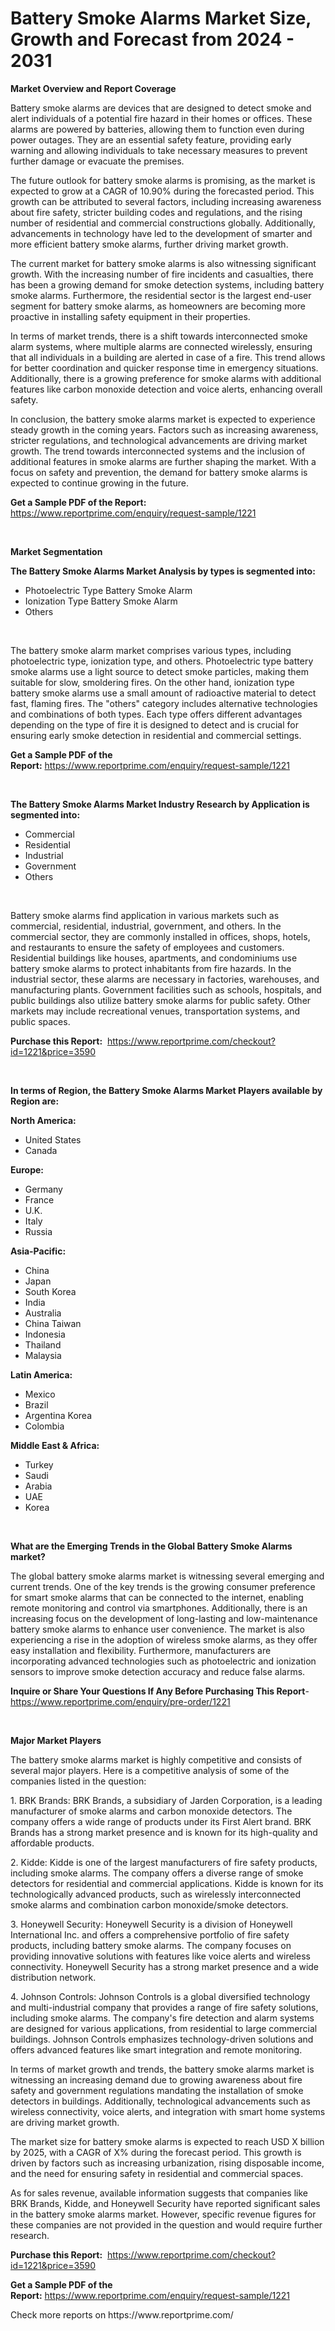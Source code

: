 <p><h1>Battery Smoke Alarms Market Size, Growth and Forecast from 2024 - 2031</h1></p><p><strong>Market Overview and Report Coverage</strong></p>
<p><p>Battery smoke alarms are devices that are designed to detect smoke and alert individuals of a potential fire hazard in their homes or offices. These alarms are powered by batteries, allowing them to function even during power outages. They are an essential safety feature, providing early warning and allowing individuals to take necessary measures to prevent further damage or evacuate the premises.</p><p>The future outlook for battery smoke alarms is promising, as the market is expected to grow at a CAGR of 10.90% during the forecasted period. This growth can be attributed to several factors, including increasing awareness about fire safety, stricter building codes and regulations, and the rising number of residential and commercial constructions globally. Additionally, advancements in technology have led to the development of smarter and more efficient battery smoke alarms, further driving market growth.</p><p>The current market for battery smoke alarms is also witnessing significant growth. With the increasing number of fire incidents and casualties, there has been a growing demand for smoke detection systems, including battery smoke alarms. Furthermore, the residential sector is the largest end-user segment for battery smoke alarms, as homeowners are becoming more proactive in installing safety equipment in their properties.</p><p>In terms of market trends, there is a shift towards interconnected smoke alarm systems, where multiple alarms are connected wirelessly, ensuring that all individuals in a building are alerted in case of a fire. This trend allows for better coordination and quicker response time in emergency situations. Additionally, there is a growing preference for smoke alarms with additional features like carbon monoxide detection and voice alerts, enhancing overall safety.</p><p>In conclusion, the battery smoke alarms market is expected to experience steady growth in the coming years. Factors such as increasing awareness, stricter regulations, and technological advancements are driving market growth. The trend towards interconnected systems and the inclusion of additional features in smoke alarms are further shaping the market. With a focus on safety and prevention, the demand for battery smoke alarms is expected to continue growing in the future.</p></p>
<p><strong>Get a Sample PDF of the Report:</strong> <a href="https://www.reportprime.com/enquiry/request-sample/1221">https://www.reportprime.com/enquiry/request-sample/1221</a></p>
<p>&nbsp;</p>
<p><strong>Market Segmentation</strong></p>
<p><strong>The Battery Smoke Alarms Market Analysis by types is segmented into:</strong></p>
<p><ul><li>Photoelectric Type Battery Smoke Alarm</li><li>Ionization Type Battery Smoke Alarm</li><li>Others</li></ul></p>
<p>&nbsp;</p>
<p><p>The battery smoke alarm market comprises various types, including photoelectric type, ionization type, and others. Photoelectric type battery smoke alarms use a light source to detect smoke particles, making them suitable for slow, smoldering fires. On the other hand, ionization type battery smoke alarms use a small amount of radioactive material to detect fast, flaming fires. The "others" category includes alternative technologies and combinations of both types. Each type offers different advantages depending on the type of fire it is designed to detect and is crucial for ensuring early smoke detection in residential and commercial settings.</p></p>
<p><strong>Get a Sample PDF of the Report:</strong>&nbsp;<a href="https://www.reportprime.com/enquiry/request-sample/1221">https://www.reportprime.com/enquiry/request-sample/1221</a></p>
<p>&nbsp;</p>
<p><strong>The Battery Smoke Alarms Market Industry Research by Application is segmented into:</strong></p>
<p><ul><li>Commercial</li><li>Residential</li><li>Industrial</li><li>Government</li><li>Others</li></ul></p>
<p>&nbsp;</p>
<p><p>Battery smoke alarms find application in various markets such as commercial, residential, industrial, government, and others. In the commercial sector, they are commonly installed in offices, shops, hotels, and restaurants to ensure the safety of employees and customers. Residential buildings like houses, apartments, and condominiums use battery smoke alarms to protect inhabitants from fire hazards. In the industrial sector, these alarms are necessary in factories, warehouses, and manufacturing plants. Government facilities such as schools, hospitals, and public buildings also utilize battery smoke alarms for public safety. Other markets may include recreational venues, transportation systems, and public spaces.</p></p>
<p><strong>Purchase this Report:</strong>&nbsp; <a href="https://www.reportprime.com/checkout?id=1221&price=3590">https://www.reportprime.com/checkout?id=1221&price=3590</a></p>
<p>&nbsp;</p>
<p><strong>In terms of Region, the Battery Smoke Alarms Market Players available by Region are:</strong></p>
<p>
    <p> <strong> North America: </strong>
        <ul>
            <li>United States</li>
            <li>Canada</li>
        </ul>
        </p> 
    <p> <strong> Europe: </strong>
        <ul>
            <li>Germany</li>
            <li>France</li>
            <li>U.K.</li>
            <li>Italy</li>
            <li>Russia</li>
        </ul>
        </p> 
    <p> <strong> Asia-Pacific: </strong>
        <ul>
            <li>China</li>
            <li>Japan</li>
            <li>South Korea</li>
            <li>India</li>
            <li>Australia</li>
            <li>China Taiwan</li>
            <li>Indonesia</li>
            <li>Thailand</li>
            <li>Malaysia</li>
        </ul>
        </p> 
    <p> <strong> Latin America: </strong>
        <ul>
            <li>Mexico</li>
            <li>Brazil</li>
            <li>Argentina Korea</li>
            <li>Colombia</li>
        </ul>
        </p> 
    <p> <strong> Middle East & Africa: </strong>
        <ul>
            <li>Turkey</li>
            <li>Saudi</li>
            <li>Arabia</li>
            <li>UAE</li>
            <li>Korea</li>
        </ul>
    </p>
    </p>
<p>&nbsp;</p>
<p><strong>What are the Emerging Trends in the Global Battery Smoke Alarms market?</strong></p>
<p><p>The global battery smoke alarms market is witnessing several emerging and current trends. One of the key trends is the growing consumer preference for smart smoke alarms that can be connected to the internet, enabling remote monitoring and control via smartphones. Additionally, there is an increasing focus on the development of long-lasting and low-maintenance battery smoke alarms to enhance user convenience. The market is also experiencing a rise in the adoption of wireless smoke alarms, as they offer easy installation and flexibility. Furthermore, manufacturers are incorporating advanced technologies such as photoelectric and ionization sensors to improve smoke detection accuracy and reduce false alarms.</p></p>
<p><strong>Inquire or Share Your Questions If Any Before Purchasing This Report</strong>- <a href="https://www.reportprime.com/enquiry/pre-order/1221">https://www.reportprime.com/enquiry/pre-order/1221</a></p>
<p>&nbsp;</p>
<p><strong>Major Market Players</strong></p>
<p><p>The battery smoke alarms market is highly competitive and consists of several major players. Here is a competitive analysis of some of the companies listed in the question:</p><p>1. BRK Brands: BRK Brands, a subsidiary of Jarden Corporation, is a leading manufacturer of smoke alarms and carbon monoxide detectors. The company offers a wide range of products under its First Alert brand. BRK Brands has a strong market presence and is known for its high-quality and affordable products.</p><p>2. Kidde: Kidde is one of the largest manufacturers of fire safety products, including smoke alarms. The company offers a diverse range of smoke detectors for residential and commercial applications. Kidde is known for its technologically advanced products, such as wirelessly interconnected smoke alarms and combination carbon monoxide/smoke detectors.</p><p>3. Honeywell Security: Honeywell Security is a division of Honeywell International Inc. and offers a comprehensive portfolio of fire safety products, including battery smoke alarms. The company focuses on providing innovative solutions with features like voice alerts and wireless connectivity. Honeywell Security has a strong market presence and a wide distribution network.</p><p>4. Johnson Controls: Johnson Controls is a global diversified technology and multi-industrial company that provides a range of fire safety solutions, including smoke alarms. The company's fire detection and alarm systems are designed for various applications, from residential to large commercial buildings. Johnson Controls emphasizes technology-driven solutions and offers advanced features like smart integration and remote monitoring.</p><p>In terms of market growth and trends, the battery smoke alarms market is witnessing an increasing demand due to growing awareness about fire safety and government regulations mandating the installation of smoke detectors in buildings. Additionally, technological advancements such as wireless connectivity, voice alerts, and integration with smart home systems are driving market growth.</p><p>The market size for battery smoke alarms is expected to reach USD X billion by 2025, with a CAGR of X% during the forecast period. This growth is driven by factors such as increasing urbanization, rising disposable income, and the need for ensuring safety in residential and commercial spaces.</p><p>As for sales revenue, available information suggests that companies like BRK Brands, Kidde, and Honeywell Security have reported significant sales in the battery smoke alarms market. However, specific revenue figures for these companies are not provided in the question and would require further research.</p></p>
<p><strong>Purchase this Report:</strong>&nbsp;&nbsp;<a href="https://www.reportprime.com/checkout?id=1221&price=3590">https://www.reportprime.com/checkout?id=1221&price=3590</a></p>
<p></p>
<p><strong>Get a Sample PDF of the Report:</strong>&nbsp;<a href="https://www.reportprime.com/enquiry/request-sample/1221">https://www.reportprime.com/enquiry/request-sample/1221</a></p>
<p>Check more reports on https://www.reportprime.com/</p>